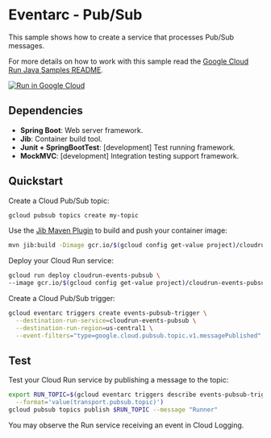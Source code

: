 # Eventarc - Pub/Sub

This sample shows how to create a service that processes Pub/Sub messages.

For more details on how to work with this sample read the [Google Cloud Run Java Samples README](https://github.com/GoogleCloudPlatform/java-docs-samples/tree/main/run).

[![Run in Google Cloud][run_img]][run_link]

## Dependencies

* **Spring Boot**: Web server framework.
* **Jib**: Container build tool.
* **Junit + SpringBootTest**: [development] Test running framework.
* **MockMVC**: [development] Integration testing support framework.

## Quickstart

Create a Cloud Pub/Sub topic:

```sh
gcloud pubsub topics create my-topic
```

Use the [Jib Maven Plugin](https://github.com/GoogleContainerTools/jib/tree/master/jib-maven-plugin) to build and push your container image:

```sh
mvn jib:build -Dimage gcr.io/$(gcloud config get-value project)/cloudrun-events-pubsub
```

Deploy your Cloud Run service:

```sh
gcloud run deploy cloudrun-events-pubsub \
--image gcr.io/$(gcloud config get-value project)/cloudrun-events-pubsub
 ```

Create a Cloud Pub/Sub trigger:

```sh
gcloud eventarc triggers create events-pubsub-trigger \
  --destination-run-service=cloudrun-events-pubsub \
  --destination-run-region=us-central1 \
  --event-filters="type=google.cloud.pubsub.topic.v1.messagePublished"
```

## Test

Test your Cloud Run service by publishing a message to the topic: 

```sh
export RUN_TOPIC=$(gcloud eventarc triggers describe events-pubsub-trigger \
  --format='value(transport.pubsub.topic)')
gcloud pubsub topics publish $RUN_TOPIC --message "Runner"
```

You may observe the Run service receiving an event in Cloud Logging.

[run_img]: https://storage.googleapis.com/cloudrun/button.svg
[run_link]: https://deploy.cloud.run/?git_repo=https://github.com/GoogleCloudPlatform/java-docs-samples&dir=run/events-pubsub
